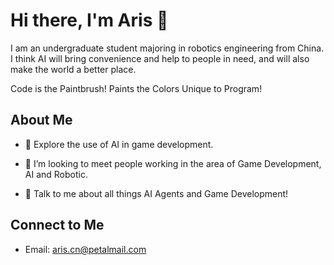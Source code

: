 <h1> Hi there, I'm Aris 👋 </h1>
I am an undergraduate student majoring in robotics engineering from China. I think AI will bring convenience and help to people in need, and will also make the world a better place.

Code is the Paintbrush! Paints the Colors Unique to Program!

<h2> About Me </h2>

- 🔭 Explore the use of AI in game development.
  
- 🌱  I’m looking to meet people working in the area of Game Development, AI and Robotic.
  
- 💬 Talk to me about all things AI Agents and Game Development!

<h2> Connect to Me </h2>

- Email: aris.cn@petalmail.com
  
</strong>
</p>

